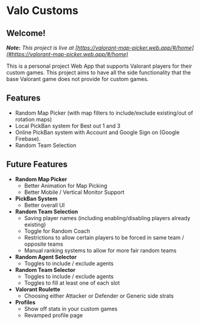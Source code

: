 # Valo Customs

## Welcome!

_**Note:** This project is live at [https://valorant-map-picker.web.app/#/home](#https://valorant-map-picker.web.app/#/home)_

This is a personal project Web App that supports Valorant players for their custom games. This project aims to have all the side functionality that the base Valorant game does not provide for custom games.

## Features

- Random Map Picker (with map filters to include/exclude existing/out of rotation maps)
- Local PickBan system for Best out 1 and 3
- Online PickBan system with Account and Google Sign on (Google Firebase).
- Random Team Selection

## Future Features

- **Random Map Picker**
  - Better Animation for Map Picking
  - Better Mobile / Vertical Monitor Support
- **PickBan System**
  - Better overall UI
- **Random Team Selection**
  - Saving player names (including enabling/disabling players already existing)
  - Toggle for Random Coach
  - Restrictions to allow certain players to be forced in same team / opposite teams
  - Manual ranking systems to allow for more fair random teams
- **Random Agent Selector**
  - Toggles to include / exclude agents
- **Random Team Selector**
  - Toggles to include / exclude agents
  - Toggles to fill at least one of each slot
- **Valorant Roulette**
  - Choosing either Attacker or Defender or Generic side strats
- **Profiles**
  - Show off stats in your custom games
  - Revamped profile page

